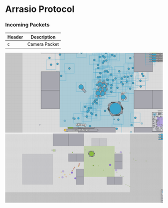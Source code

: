 # Arrasio Protocol
### Incoming Packets
|  Header |    Description    |
|---------|-------------------|
|   `C`   | Camera Packet     |

![Bots](pictures/bots.PNG)
![FOV](pictures/fov.PNG)
